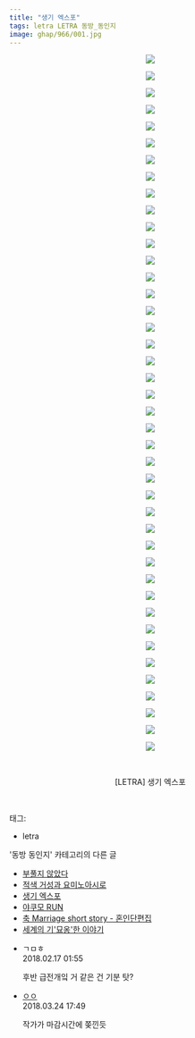 ```yaml
---
title: "생기 엑스포"
tags: letra LETRA 동방_동인지
image: ghap/966/001.jpg
---
```

<div class="article">
<p style="text-align: center; clear: none; float: none;"><img src="{{ site.nasurl }}/ghap/966/001.jpg"/></p>
<p style="text-align: center; clear: none; float: none;"><img src="{{ site.nasurl }}/ghap/966/002.jpg"/></p>
<p style="text-align: center; clear: none; float: none;"><img src="{{ site.nasurl }}/ghap/966/003.jpg"/></p>
<p style="text-align: center; clear: none; float: none;"><img src="{{ site.nasurl }}/ghap/966/004.jpg"/></p>
<p style="text-align: center; clear: none; float: none;"><img src="{{ site.nasurl }}/ghap/966/005.jpg"/></p>
<p style="text-align: center; clear: none; float: none;"><img src="{{ site.nasurl }}/ghap/966/006.jpg"/></p>
<p style="text-align: center; clear: none; float: none;"><img src="{{ site.nasurl }}/ghap/966/007.jpg"/></p>
<p style="text-align: center; clear: none; float: none;"><img src="{{ site.nasurl }}/ghap/966/008.jpg"/></p>
<p style="text-align: center; clear: none; float: none;"><img src="{{ site.nasurl }}/ghap/966/009.jpg"/></p>
<p style="text-align: center; clear: none; float: none;"><img src="{{ site.nasurl }}/ghap/966/010.jpg"/></p>
<p style="text-align: center; clear: none; float: none;"><img src="{{ site.nasurl }}/ghap/966/011.jpg"/></p>
<p style="text-align: center; clear: none; float: none;"><img src="{{ site.nasurl }}/ghap/966/012.jpg"/></p>
<p style="text-align: center; clear: none; float: none;"><img src="{{ site.nasurl }}/ghap/966/013.jpg"/></p>
<p style="text-align: center; clear: none; float: none;"><img src="{{ site.nasurl }}/ghap/966/014.jpg"/></p>
<p style="text-align: center; clear: none; float: none;"><img src="{{ site.nasurl }}/ghap/966/015.jpg"/></p>
<p style="text-align: center; clear: none; float: none;"><img src="{{ site.nasurl }}/ghap/966/016.jpg"/></p>
<p style="text-align: center; clear: none; float: none;"><img src="{{ site.nasurl }}/ghap/966/017.jpg"/></p>
<p style="text-align: center; clear: none; float: none;"><img src="{{ site.nasurl }}/ghap/966/018.jpg"/></p>
<p style="text-align: center; clear: none; float: none;"><img src="{{ site.nasurl }}/ghap/966/019.jpg"/></p>
<p style="text-align: center; clear: none; float: none;"><img src="{{ site.nasurl }}/ghap/966/020.jpg"/></p>
<p style="text-align: center; clear: none; float: none;"><img src="{{ site.nasurl }}/ghap/966/021.jpg"/></p>
<p style="text-align: center; clear: none; float: none;"><img src="{{ site.nasurl }}/ghap/966/022.jpg"/></p>
<p style="text-align: center; clear: none; float: none;"><img src="{{ site.nasurl }}/ghap/966/023.jpg"/></p>
<p style="text-align: center; clear: none; float: none;"><img src="{{ site.nasurl }}/ghap/966/024.jpg"/></p>
<p style="text-align: center; clear: none; float: none;"><img src="{{ site.nasurl }}/ghap/966/025.jpg"/></p>
<p style="text-align: center; clear: none; float: none;"><img src="{{ site.nasurl }}/ghap/966/026.jpg"/></p>
<p style="text-align: center; clear: none; float: none;"><img src="{{ site.nasurl }}/ghap/966/027.jpg"/></p>
<p style="text-align: center; clear: none; float: none;"><img src="{{ site.nasurl }}/ghap/966/028.jpg"/></p>
<p style="text-align: center; clear: none; float: none;"><img src="{{ site.nasurl }}/ghap/966/029.jpg"/></p>
<p style="text-align: center; clear: none; float: none;"><img src="{{ site.nasurl }}/ghap/966/030.jpg"/></p>
<p style="text-align: center; clear: none; float: none;"><img src="{{ site.nasurl }}/ghap/966/031.jpg"/></p>
<p style="text-align: center; clear: none; float: none;"><img src="{{ site.nasurl }}/ghap/966/032.jpg"/></p>
<p style="text-align: center; clear: none; float: none;"><img src="{{ site.nasurl }}/ghap/966/033.jpg"/></p>
<p style="text-align: center; clear: none; float: none;"><img src="{{ site.nasurl }}/ghap/966/034.jpg"/></p>
<p style="text-align: center; clear: none; float: none;"><img src="{{ site.nasurl }}/ghap/966/035.jpg"/></p>
<p style="text-align: center; clear: none; float: none;"><img src="{{ site.nasurl }}/ghap/966/036.jpg"/></p>
<p style="text-align: center; clear: none; float: none;"><img src="{{ site.nasurl }}/ghap/966/037.jpg"/></p>
<p style="text-align: center; clear: none; float: none;"><img src="{{ site.nasurl }}/ghap/966/038.jpg"/></p>
<p style="text-align: center; clear: none; float: none;"><img src="{{ site.nasurl }}/ghap/966/039.jpg"/></p>
<p style="text-align: center; clear: none; float: none;"><img src="{{ site.nasurl }}/ghap/966/040.jpg"/></p>
<p style="text-align: center; clear: none; float: none;"><img src="{{ site.nasurl }}/ghap/966/041.jpg"/></p>
<p style="text-align: center; clear: none; float: none;"><img src="{{ site.nasurl }}/ghap/966/042.jpg"/></p>
<p style="text-align: center; clear: none; float: none;"><br/></p>
<p style="text-align: center; clear: none; float: none;">[LETRA] 생기 엑스포</p>
<p><br/></p>
</div><div class="tagTrail">
<p>태그: </p>
<ul>
<li>letra</li>
</ul>
</div><div class="another">
<p>'동방 동인지' 카테고리의 다른 글</p>
<ul>
<li><a href="/2016-07-20-ghap_968">부풀지 않았다</a></li>
<li><a href="/2016-07-20-ghap_967">적색 거성과 요미노아시로</a></li>
<li><a href="/2016-07-20-ghap_966">생기 엑스포</a></li>
<li><a href="/2016-07-20-ghap_965">야쿠모 RUN</a></li>
<li><a href="/2016-07-20-ghap_963">축 Marriage short story - 혼인단편집</a></li>
<li><a href="/2016-07-20-ghap_962">세계의 기'묘옹'한 이야기</a></li>
</ul>
</div><div class="cb_module cb_fluid">
<div class="cb_wrt cb_profile">
<div class="comment">
<ul>
<li class="cb_thumb_off" id="comment15200771">
<div class="cb_comment_area">
<div class="cb_info_area">
<div class="cb_section">
<span class="cb_nick_name">ㄱㅁㅎ</span>
</div>
<div class="cb_section">
<span class="cb_date">2018.02.17 01:55 </span>
</div>
</div>
<div class="cb_dsc_comment">
<p class="cb_dsc">
											후반 급전개잌 거 같은 건 기분 탓?
										</p>
</div>
</div></li>
<li class="cb_thumb_off" id="comment15226202">
<div class="cb_comment_area">
<div class="cb_info_area">
<div class="cb_section">
<span class="cb_nick_name"> <a href="http://http:/gggtttt" onclick="return openLinkInNewWindow(this)">ㅇㅇ</a></span>
</div>
<div class="cb_section">
<span class="cb_date">2018.03.24 17:49 </span>
</div>
</div>
<div class="cb_dsc_comment">
<p class="cb_dsc">
											작가가 마감시간에 쫒낀듯
										</p>
</div>
</div></li>
</ul>
</div>
</div><!-- commentList close -->
</div>